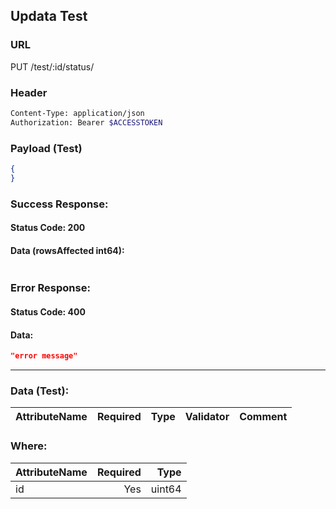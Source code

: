 ## Updata Test

### URL

  PUT /test/:id/status/

### Header
```bash
Content-Type: application/json
Authorization: Bearer $ACCESSTOKEN
```

### Payload (Test)
```json
{
}
```

### Success Response:
#### Status Code: 200
#### Data (rowsAffected int64):
```json

```

### Error Response:
#### Status Code: 400
#### Data:
```json
"error message"
```

--------------------

### Data (Test):

| AttributeName | Required | Type | Validator | Comment |
|---------------|---------:|-----:|----------:|--------:|

### Where:

| AttributeName | Required | Type |
|---------------|---------:|-----:|
|id|Yes|uint64|